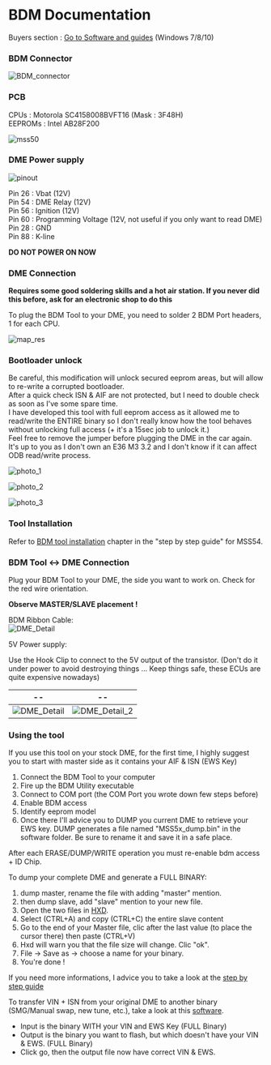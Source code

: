 # BDM Documentation

Buyers section :
[Go to Software and guides](#Buyers-Ressources) (Windows 7/8/10)

### BDM Connector

![BDM_connector](/pictures/BDM_connector.jpg)

### PCB

CPUs : Motorola SC4158008BVFT16 (Mask : 3F48H)  
EEPROMs : Intel AB28F200

![mss50](/pictures/mss50.jpeg)

### DME Power supply

![pinout](/pictures/pinout_bdm_mss50.png)

Pin 26 : Vbat  (12V)  
Pin 54 : DME Relay  (12V)  
Pin 56 : Ignition  (12V)  
Pin 60 : Programming Voltage (12V, not useful if you only want to read DME)    
Pin 28 : GND  
Pin 88 : K-line

**DO NOT POWER ON NOW**

### DME Connection
**Requires some good soldering skills and a hot air station. If you never did this before, ask for an electronic shop to do this**

To plug the BDM Tool to your DME, you need to solder 2 BDM Port headers, 1 for each CPU.

![map_res](/pictures/bdm_ports_mss50.jpg)

### Bootloader unlock

Be careful, this modification will unlock secured eeprom areas, but will allow to re-write a corrupted bootloader.  
After a quick check ISN & AIF are not protected, but I need to double check as soon as I've some spare time.  
I have developed this tool with full eeprom access as it allowed me to read/write the ENTIRE binary so I don't really know how the tool behaves without unlocking full access (+ it's a 15sec job to unlock it.)  
Feel free to remove the jumper before plugging the DME in the car again. It's up to you as I don't own an E36 M3 3.2 and I don't know if it can affect ODB read/write process.

![photo_1](/pictures/bootloader_unlock_1.jpg)

![photo_2](/pictures/bootloader_unlock_2.jpg)

![photo_3](/pictures/bootloader_unlock_3.jpg)

### Tool Installation

Refer to [BDM tool installation](/step_by_step_guide.mkd#3-BDM-tool-installation) chapter in the "step by step guide" for MSS54.

### BDM Tool <-> DME Connection

Plug your BDM Tool to your DME, the side you want to work on. Check for the red wire orientation.

**Observe MASTER/SLAVE placement !**

BDM Ribbon Cable:  
![DME_Detail](/pictures/DME_Detail_mss50.png)

5V Power supply:    

Use the Hook Clip to connect to the 5V output of the transistor. (Don't do it under power to avoid destroying things ... Keep things safe, these ECUs are quite expensive nowadays)

| -- | -- |
|---|---|
| ![DME_Detail](/pictures/mss50_5v.jpeg) | ![DME_Detail_2](/pictures/5v.png) |


### Using the tool

If you use this tool on your stock DME, for the first time, I highly suggest you to start with master side as it contains your AIF & ISN (EWS Key)

1. Connect the BDM Tool to your computer
2. Fire up the BDM Utility executable
3. Connect to COM port (the COM Port you wrote down few steps before)
4. Enable BDM access
5. Identify eeprom model
6. Once there I'll advice you to DUMP you current DME to retrieve your EWS key. DUMP generates a file named "MSS5x_dump.bin" in the software folder. Be sure to rename it and save it in a safe place.

After each ERASE/DUMP/WRITE operation you must re-enable bdm access + ID Chip.

To dump your complete DME and generate a FULL BINARY:
1. dump master, rename the file with adding "master" mention.
2. then dump slave, add "slave" mention to your new file.
3. Open the two files in [HXD](https://mh-nexus.de/en/hxd/).
4. Select (CTRL+A) and copy (CTRL+C) the entire slave content
5. Go to the end of your Master file, clic after the last value (to place the cursor there) then paste (CTRL+V)
6. Hxd will warn you that the file size will change. Clic "ok".
7. File -> Save as -> choose a name for your binary.
8. You're done !

If you need more informations, I advice you to take a look at the [step by step guide](/step_by_step_guide.mkd#3-BDM-tool-installation)

To transfer VIN + ISN from your original DME to another binary (SMG/Manual swap, new tune, etc.), take a look at this [software](/tools/ISN_AIF_Copy.exe).

- Input is the binary WITH your VIN and EWS Key (FULL Binary)
- Output is the binary you want to flash, but which doesn't have your VIN & EWS. (FULL Binary)
- Click go, then the output file now have correct VIN & EWS.
